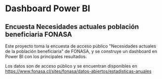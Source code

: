 # Dashboard Power BI
## Encuesta Necesidades actuales población beneficiaria FONASA

Este proyecto toma la encuesta de acceso público "Necesidades actuales de la población beneficiaria" de FONASA, y se construye un dashboard en Power BI con los principales resultados.

Los datos son de acceso público y se encuentran disponibles en https://www.fonasa.cl/sites/fonasa/datos-abiertos/estadisticas-anuales
